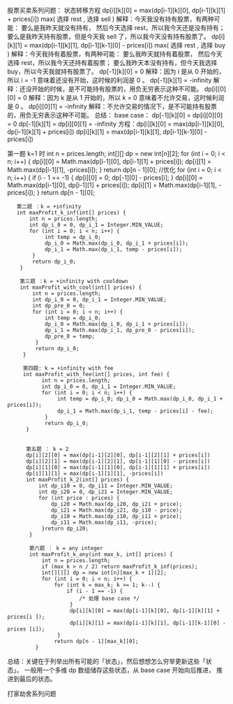 股票买卖系列问题：
  状态转移⽅程
    dp[i][k][0] = max(dp[i-1][k][0], dp[i-1][k][1] + prices[i])
                  max( 选择 rest , 选择 sell )
       解释：今天我没有持有股票，有两种可能： 要么是我昨天就没有持有，
            然后今天选择 rest，所以我今天还是没有持有； 
            要么是我昨天持有股票，但是今天我 sell 了，所以我今天没有持有股票了。
    dp[i][k][1] = max(dp[i-1][k][1], dp[i-1][k-1][0] - prices[i]) 
                  max( 选择 rest , 选择 buy )
       解释：今天我持有着股票，有两种可能： 要么我昨天就持有着股票，
            然后今天选择 rest，所以我今天还持有着股票； 
            要么我昨天本没有持有，但今天我选择 buy，所以今天我就持有股票了。
   dp[-1][k][0] = 0 
       解释：因为 i 是从 0 开始的，所以 i = -1 意味着还没有开始，这时候的利润是 0 。
   dp[-1][k][1] = -infinity 
       解释：还没开始的时候，是不可能持有股票的，⽤负⽆穷表⽰这种不可能。 
   dp[i][0][0] = 0 
       解释：因为 k 是从 1 开始的，所以 k = 0 意味着不允许交易，这时候利润是 0 。
   dp[i][0][1] = -infinity 
       解释：不允许交易的情况下，是不可能持有股票的，⽤负⽆穷表⽰这种不可能。
   总结：
       base case： dp[-1][k][0] = dp[i][0][0] = 0
                   dp[-1][k][1] = dp[i][0][1] = -infinity
       方程：dp[i][k][0] = max(dp[i-1][k][0], dp[i-1][k][1] + prices[i]) 
            dp[i][k][1] = max(dp[i-1][k][1], dp[i-1][k-1][0] - prices[i])
    
   第一题 k=1 时
       int n = prices.length; 
       int[][] dp = new int[n][2]; 
       for (int i = 0; i < n; i++) { 
            dp[i][0] = Math.max(dp[i-1][0], dp[i-1][1] + prices[i]); 
            dp[i][1] = Math.max(dp[i-1][1], -prices[i]); 
       }
       return dp[n - 1][0];
      //优化
       for (int i = 0; i < n; i++) { 
            if (i - 1 == -1) { 
                dp[i][0] = 0; 
                dp[-1][0] - prices[i];
             }
            dp[i][0] = Math.max(dp[i-1][0], dp[i-1][1] + prices[i]); 
            dp[i][1] = Math.max(dp[i-1][1], -prices[i]); 
        }
        return dp[n - 1][0];
        
       第二题 ：k = +infinity
       int maxProfit_k_inf(int[] prices) { 
           int n = prices.length; 
           int dp_i_0 = 0, dp_i_1 = Integer.MIN_VALUE; 
           for (int i = 0; i < n; i++) { 
                int temp = dp_i_0; 
                dp_i_0 = Math.max(dp_i_0, dp_i_1 + prices[i]); 
                dp_i_1 = Math.max(dp_i_1, temp - prices[i]); 
            }
            return dp_i_0; 
        }
        
        第三题 ：k = +infinity with cooldown
        int maxProfit_with_cool(int[] prices) { 
            int n = prices.length; 
            int dp_i_0 = 0, dp_i_1 = Integer.MIN_VALUE; 
            int dp_pre_0 = 0;
            for (int i = 0; i < n; i++) { 
                int temp = dp_i_0; 
                dp_i_0 = Math.max(dp_i_0, dp_i_1 + prices[i]); 
                dp_i_1 = Math.max(dp_i_1, dp_pre_0 - prices[i]); 
                dp_pre_0 = temp;
             }
             return dp_i_0;
         }
         
         第四题: k = +infinity with fee
         int maxProfit_with_fee(int[] prices, int fee) { 
               int n = prices.length; 
               int dp_i_0 = 0, dp_i_1 = Integer.MIN_VALUE; 
               for (int i = 0; i < n; i++) { 
                    int temp = dp_i_0; dp_i_0 = Math.max(dp_i_0, dp_i_1 + prices[i]); 
                    dp_i_1 = Math.max(dp_i_1, temp - prices[i] - fee); 
                }
                return dp_i_0; 
          }
          
          
          第五题 ： k = 2
          dp[i][2][0] = max(dp[i-1][2][0], dp[i-1][2][1] + prices[i]) 
          dp[i][2][1] = max(dp[i-1][2][1], dp[i-1][1][0] - prices[i]) 
          dp[i][1][0] = max(dp[i-1][1][0], dp[i-1][1][1] + prices[i]) 
          dp[i][1][1] = max(dp[i-1][1][1], -prices[i]) 
          int maxProfit_k_2(int[] prices) { 
              int dp_i10 = 0, dp_i11 = Integer.MIN_VALUE; 
              int dp_i20 = 0, dp_i21 = Integer.MIN_VALUE; 
              for (int price : prices) { 
                  dp_i20 = Math.max(dp_i20, dp_i21 + price); 
                  dp_i21 = Math.max(dp_i21, dp_i10 - price); 
                  dp_i10 = Math.max(dp_i10, dp_i11 + price); 
                  dp_i11 = Math.max(dp_i11, -price); 
               }return dp_i20; 
           }
           
           第六题 ： k = any integer
           int maxProfit_k_any(int max_k, int[] prices) { 
               int n = prices.length; 
               if (max_k > n / 2) return maxProfit_k_inf(prices); 
               int[][][] dp = new int[n][max_k + 1][2]; 
               for (int i = 0; i < n; i++) {
                   for (int k = max_k; k >= 1; k--) {
                       if (i - 1 == -1) { 
                           /* 处理 base case */ 
                        } 
                        dp[i][k][0] = max(dp[i-1][k][0], dp[i-1][k][1] + prices[i ]); 
                        dp[i][k][1] = max(dp[i-1][k][1], dp[i-1][k-1][0] - prices [i]); 
                    } 
                   return dp[n - 1][max_k][0]; 
             }
             
  总结：关键在于列举出所有可能的「状态」，然后想想怎么穷举更新这些「状 态」。
       ⼀般⽤⼀个多维 dp 数组储存这些状态，从 base case 开始向后推进， 推进到最后的状态。
           
         
打家劫舍系列问题
